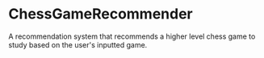 # ChessGameRecommender
A recommendation system that recommends a  higher level chess game to study based on the user's inputted game.
